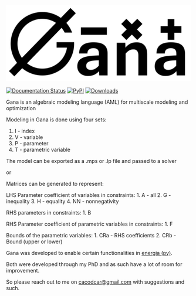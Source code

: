 
![alt text](https://github.com/cacodcar/gana/blob/main/docs/ganalogo.jpg?raw=true)

[![Documentation Status](https://readthedocs.org/projects/gana/badge/)](https://gana.readthedocs.io/en/latest/)
[![PyPI](https://img.shields.io/pypi/v/gana.svg)](https://pypi.org/project/gana)
[![Downloads](https://static.pepy.tech/personalized-badge/gana?period=total&units=international_system&left_color=grey&right_color=orange&left_text=Downloads)](https://pepy.tech/project/gana)

Gana is an algebraic modeling language (AML) for multiscale modeling and optimization

Modeling in Gana is done using four sets: 

1. I - index 
2. V - variable
3. P - parameter 
4. T - parametric variable
 
The model can be exported as a .mps or .lp file and passed to a solver 

or 

Matrices can be generated to represent: 

LHS Parameter coefficient of variables in constraints: 
    1. A - all
    2. G - inequality 
    3. H - equality
    4. NN - nonnegativity

RHS parameters in constraints:
    1. B 

RHS Parameter coefficient of parametric variables in constraints:
    1. F 

Bounds of the parametric variables:
    1. CRa - RHS coefficients
    2. CRb - Bound (upper or lower)


Gana was developed to enable certain functionalities in [energia (py)](https://pypi.org/project/energiapy/).

Both were developed through my PhD and as such have a lot of room for improvement.

So please reach out to me on cacodcar@gmail.com with suggestions and such. 



